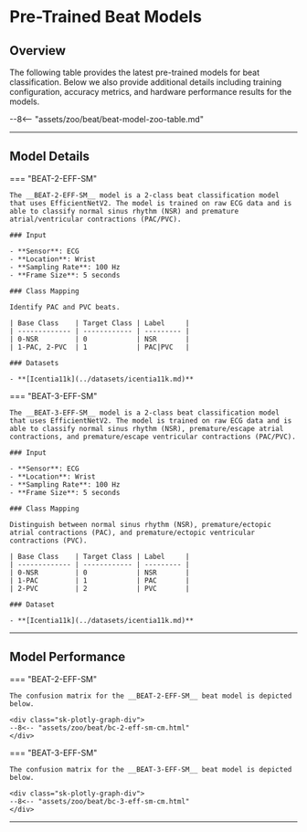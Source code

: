 # Pre-Trained Beat Models

## <span class="sk-h2-span">Overview</span>

The following table provides the latest pre-trained models for beat classification. Below we also provide additional details including training configuration, accuracy metrics, and hardware performance results for the models.

--8<-- "assets/zoo/beat/beat-model-zoo-table.md"

---

## <span class="sk-h2-span">Model Details</span>

=== "BEAT-2-EFF-SM"

    The __BEAT-2-EFF-SM__ model is a 2-class beat classification model that uses EfficientNetV2. The model is trained on raw ECG data and is able to classify normal sinus rhythm (NSR) and premature atrial/ventricular contractions (PAC/PVC).

    ### Input

    - **Sensor**: ECG
    - **Location**: Wrist
    - **Sampling Rate**: 100 Hz
    - **Frame Size**: 5 seconds

    ### Class Mapping

    Identify PAC and PVC beats.

    | Base Class    | Target Class | Label     |
    | ------------- | ------------ | --------- |
    | 0-NSR         | 0            | NSR       |
    | 1-PAC, 2-PVC  | 1            | PAC|PVC   |

    ### Datasets

    - **[Icentia11k](../datasets/icentia11k.md)**

=== "BEAT-3-EFF-SM"

    The __BEAT-3-EFF-SM__ model is a 2-class beat classification model that uses EfficientNetV2. The model is trained on raw ECG data and is able to classify normal sinus rhythm (NSR), premature/escape atrial contractions, and premature/escape ventricular contractions (PAC/PVC).

    ### Input

    - **Sensor**: ECG
    - **Location**: Wrist
    - **Sampling Rate**: 100 Hz
    - **Frame Size**: 5 seconds

    ### Class Mapping

    Distinguish between normal sinus rhythm (NSR), premature/ectopic atrial contractions (PAC), and premature/ectopic ventricular contractions (PVC).

    | Base Class    | Target Class | Label     |
    | ------------- | ------------ | --------- |
    | 0-NSR         | 0            | NSR       |
    | 1-PAC         | 1            | PAC       |
    | 2-PVC         | 2            | PVC       |

    ### Dataset

    - **[Icentia11k](../datasets/icentia11k.md)**

---

## <span class="sk-h2-span">Model Performance</span>

=== "BEAT-2-EFF-SM"

    The confusion matrix for the __BEAT-2-EFF-SM__ beat model is depicted below.

    <div class="sk-plotly-graph-div">
    --8<-- "assets/zoo/beat/bc-2-eff-sm-cm.html"
    </div>


=== "BEAT-3-EFF-SM"

    The confusion matrix for the __BEAT-3-EFF-SM__ beat model is depicted below.

    <div class="sk-plotly-graph-div">
    --8<-- "assets/zoo/beat/bc-3-eff-sm-cm.html"
    </div>

---

<!-- ## <span class="sk-h2-span">EVB Performance</span>

The following table provides the latest performance and accuracy results of all models when running on Apollo4 Plus EVB. These results are obtained using neuralSPOTs [Autodeploy tool](https://ambiqai.github.io/neuralSPOT/docs/From%20TF%20to%20EVB%20-%20testing%2C%20profiling%2C%20and%20deploying%20AI%20models.html). From neuralSPOT repo, the following command can be used to capture EVB results via Autodeploy:

``` console
python -m ns_autodeploy \
--tflite-filename model.tflite \
--model-name model \
--cpu-mode 192 \
--arena-size-scratch-buffer-padding 0 \
--max-arena-size 80 \

```

--8<-- "assets/zoo/beat/beat-model-hw-table.md"

--- -->
